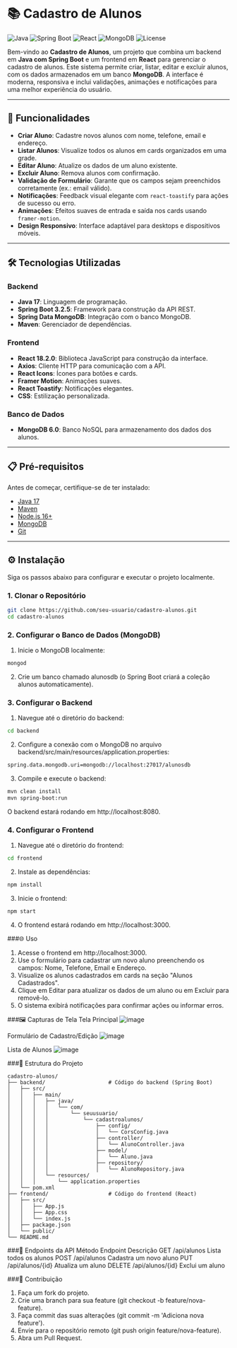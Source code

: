 # 📚 Cadastro de Alunos

![Java](https://img.shields.io/badge/Java-17-orange) ![Spring Boot](https://img.shields.io/badge/Spring%20Boot-3.2.5-brightgreen) ![React](https://img.shields.io/badge/React-18.2.0-blue) ![MongoDB](https://img.shields.io/badge/MongoDB-6.0-darkgreen) ![License](https://img.shields.io/badge/License-MIT-yellow)

Bem-vindo ao **Cadastro de Alunos**, um projeto que combina um backend em **Java com Spring Boot** e um frontend em **React** para gerenciar o cadastro de alunos. Este sistema permite criar, listar, editar e excluir alunos, com os dados armazenados em um banco **MongoDB**. A interface é moderna, responsiva e inclui validações, animações e notificações para uma melhor experiência do usuário.

---

## 🚀 Funcionalidades

- **Criar Aluno**: Cadastre novos alunos com nome, telefone, email e endereço.
- **Listar Alunos**: Visualize todos os alunos em cards organizados em uma grade.
- **Editar Aluno**: Atualize os dados de um aluno existente.
- **Excluir Aluno**: Remova alunos com confirmação.
- **Validação de Formulário**: Garante que os campos sejam preenchidos corretamente (ex.: email válido).
- **Notificações**: Feedback visual elegante com `react-toastify` para ações de sucesso ou erro.
- **Animações**: Efeitos suaves de entrada e saída nos cards usando `framer-motion`.
- **Design Responsivo**: Interface adaptável para desktops e dispositivos móveis.

---

## 🛠️ Tecnologias Utilizadas

### Backend
- **Java 17**: Linguagem de programação.
- **Spring Boot 3.2.5**: Framework para construção da API REST.
- **Spring Data MongoDB**: Integração com o banco MongoDB.
- **Maven**: Gerenciador de dependências.

### Frontend
- **React 18.2.0**: Biblioteca JavaScript para construção da interface.
- **Axios**: Cliente HTTP para comunicação com a API.
- **React Icons**: Ícones para botões e cards.
- **Framer Motion**: Animações suaves.
- **React Toastify**: Notificações elegantes.
- **CSS**: Estilização personalizada.

### Banco de Dados
- **MongoDB 6.0**: Banco NoSQL para armazenamento dos dados dos alunos.

---

## 📋 Pré-requisitos

Antes de começar, certifique-se de ter instalado:

- [Java 17](https://www.oracle.com/java/technologies/javase/jdk17-archive-downloads.html)
- [Maven](https://maven.apache.org/download.cgi)
- [Node.js 16+](https://nodejs.org/en/download/)
- [MongoDB](https://www.mongodb.com/try/download/community)
- [Git](https://git-scm.com/downloads)

---

## ⚙️ Instalação

Siga os passos abaixo para configurar e executar o projeto localmente.

### 1. Clonar o Repositório
```bash
git clone https://github.com/seu-usuario/cadastro-alunos.git
cd cadastro-alunos
```

### 2. Configurar o Banco de Dados (MongoDB)
1. Inicie o MongoDB localmente:
```bash
mongod
```
2. Crie um banco chamado alunosdb (o Spring Boot criará a coleção alunos automaticamente).
   
### 3. Configurar o Backend
1. Navegue até o diretório do backend:
```bash
cd backend
```
2. Configure a conexão com o MongoDB no arquivo backend/src/main/resources/application.properties:
```bash
spring.data.mongodb.uri=mongodb://localhost:27017/alunosdb
```
3. Compile e execute o backend:
```bash
mvn clean install
mvn spring-boot:run
```
O backend estará rodando em http://localhost:8080.

### 4. Configurar o Frontend
1. Navegue até o diretório do frontend:
```bash
cd frontend
```
2. Instale as dependências:
```bash
npm install
```
3. Inicie o frontend:
```bash
npm start
```
4. O frontend estará rodando em http://localhost:3000.

   
###🌐 Uso
1. Acesse o frontend em http://localhost:3000.
2. Use o formulário para cadastrar um novo aluno preenchendo os campos: Nome, Telefone, Email e Endereço.
3. Visualize os alunos cadastrados em cards na seção "Alunos Cadastrados".
4. Clique em Editar para atualizar os dados de um aluno ou em Excluir para removê-lo.
5. O sistema exibirá notificações para confirmar ações ou informar erros.



###🖼️ Capturas de Tela
Tela Principal
![image](https://github.com/user-attachments/assets/e00350c4-385c-4bd0-be4b-54875ac1cbd5)


Formulário de Cadastro/Edição
![image](https://github.com/user-attachments/assets/d96bcb2f-aaa7-41c9-a8e6-99e293f96e1f)


Lista de Alunos
![image](https://github.com/user-attachments/assets/306b534b-362e-4616-b9f4-c706f21da349)


###📂 Estrutura do Projeto
```
cadastro-alunos/
├── backend/                    # Código do backend (Spring Boot)
│   ├── src/
│   │   ├── main/
│   │   │   ├── java/
│   │   │   │   └── com/
│   │   │   │       └── seuusuario/
│   │   │   │           └── cadastroalunos/
│   │   │   │               ├── config/
│   │   │   │               │   └── CorsConfig.java
│   │   │   │               ├── controller/
│   │   │   │               │   └── AlunoController.java
│   │   │   │               ├── model/
│   │   │   │               │   └── Aluno.java
│   │   │   │               ├── repository/
│   │   │   │               │   └── AlunoRepository.java
│   │   │   └── resources/
│   │   │       └── application.properties
│   └── pom.xml
├── frontend/                   # Código do frontend (React)
│   ├── src/
│   │   ├── App.js
│   │   ├── App.css
│   │   └── index.js
│   ├── package.json
│   └── public/
└── README.md
```

###🔧 Endpoints da API
Método	  Endpoint	          Descrição
GET	      /api/alunos	        Lista todos os alunos
POST	    /api/alunos	        Cadastra um novo aluno
PUT	      /api/alunos/{id}	  Atualiza um aluno
DELETE	  /api/alunos/{id}	  Exclui um aluno

###🤝 Contribuição
1. Faça um fork do projeto.
2. Crie uma branch para sua feature (git checkout -b feature/nova-feature).
3. Faça commit das suas alterações (git commit -m 'Adiciona nova feature').
4. Envie para o repositório remoto (git push origin feature/nova-feature).
5. Abra um Pull Request.
